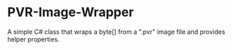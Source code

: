 # PVR-Image-Wrapper
A simple C# class that wraps a byte[] from a ".pvr" image file and provides helper properties.
